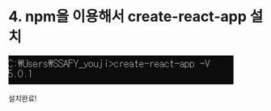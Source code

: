 # 4. npm을 이용해서 create-react-app 설치



![image-20220622111844175](4.%20npm%EC%9D%84%20%EC%9D%B4%EC%9A%A9%ED%95%B4%EC%84%9C%20create-react-app%20%EC%84%A4%EC%B9%98.assets/image-20220622111844175.png)

설치완료!